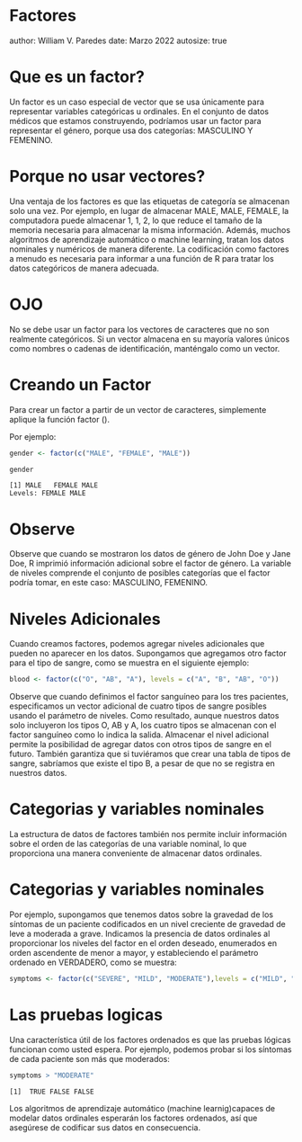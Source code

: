 Factores
========================================================
author: William V. Paredes
date:  Marzo 2022
autosize: true

Que es un factor?
========================================================

Un factor es un caso especial de vector que se usa únicamente para representar variables categóricas u ordinales. En el conjunto de datos médicos que estamos construyendo, podríamos usar un factor para representar el género, porque usa dos categorías: MASCULINO Y FEMENINO.

Porque no usar vectores?
========================================================

Una ventaja de los factores es que las etiquetas de categoría se almacenan solo una vez. Por ejemplo, en lugar de almacenar MALE, MALE, FEMALE, la computadora puede almacenar 1, 1, 2, lo que reduce el tamaño de la memoria necesaria para almacenar la misma información. Además, muchos algoritmos de aprendizaje automático o machine learning, tratan los datos nominales y numéricos de manera diferente. La codificación como factores a menudo es necesaria para informar a una función de R para tratar los datos categóricos de manera adecuada.


OJO
========================================================

No se debe usar un factor para los vectores de caracteres que no son realmente categóricos. Si un vector almacena en su mayoría valores únicos como nombres o cadenas de identificación, manténgalo como un vector.


Creando un Factor
========================================================

Para crear un factor a partir de un vector de caracteres, simplemente aplique la función factor ().

Por ejemplo:


```r
gender <- factor(c("MALE", "FEMALE", "MALE"))

gender
```

```
[1] MALE   FEMALE MALE  
Levels: FEMALE MALE
```

Observe
========================================================

Observe que cuando se mostraron los datos de género de John Doe y Jane Doe, R imprimió información adicional sobre el factor de género. La variable de niveles comprende el conjunto de posibles categorías que el factor podría tomar, en este caso: MASCULINO, FEMENINO.


Niveles Adicionales
========================================================

Cuando creamos factores, podemos agregar niveles adicionales que pueden no aparecer en los datos. Supongamos que agregamos otro factor para el tipo de sangre, como se muestra en el siguiente ejemplo:



```r
blood <- factor(c("O", "AB", "A"), levels = c("A", "B", "AB", "O"))
```

Observe que cuando definimos el factor sanguíneo para los tres pacientes, especificamos un vector adicional de cuatro tipos de sangre posibles usando el parámetro de niveles. Como resultado, aunque nuestros datos solo incluyeron los tipos O, AB y A, los cuatro tipos se almacenan con el factor sanguíneo como lo indica la salida. Almacenar el nivel adicional permite la posibilidad de agregar datos con otros tipos de sangre en el futuro. También garantiza que si tuviéramos que crear una tabla de tipos de sangre, sabríamos que existe el tipo B, a pesar de que no se registra en nuestros datos.


Categorias y variables nominales
========================================================

La estructura de datos de factores también nos permite incluir información sobre el orden de las categorías de una variable nominal, lo que proporciona una manera conveniente de almacenar datos ordinales.

Categorias y variables nominales
========================================================

Por ejemplo, supongamos que tenemos datos sobre la gravedad de los síntomas de un paciente codificados en un nivel creciente de gravedad de leve a moderada a grave. Indicamos la presencia de datos ordinales al proporcionar los niveles del factor en el orden deseado, enumerados en orden ascendente de menor a mayor, y estableciendo el parámetro ordenado en VERDADERO, como se muestra:


```r
symptoms <- factor(c("SEVERE", "MILD", "MODERATE"),levels = c("MILD", "MODERATE", "SEVERE"), ordered = TRUE)
```

Las pruebas logicas
========================================================

Una característica útil de los factores ordenados es que las pruebas lógicas funcionan como usted espera. Por ejemplo, podemos probar si los síntomas de cada paciente son más que moderados:


```r
symptoms > "MODERATE"
```

```
[1]  TRUE FALSE FALSE
```

Los algoritmos de aprendizaje automático (machine learnig)capaces de modelar datos ordinales esperarán los factores ordenados, así que asegúrese de codificar sus datos en consecuencia.














